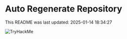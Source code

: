 # Auto Regenerate Repository

This README was last updated: 2025-01-14 18:34:27

 ![TryHackMe](https://tryhackme.com/badge/533634)
